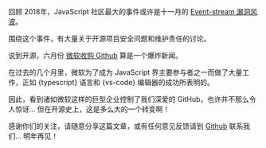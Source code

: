回顾 2018年，JavaScript 社区最大的事件或许是十一月的 [Event-stream 漏洞风波](https://schneid.io/blog/event-stream-vulnerability-explained/)。

围绕这个事件，有大量关于开源项目安全问题和维护责任的讨论。

说到开源，六月份 [微软收购 Github](https://blog.github.com/2018-06-04-github-microsoft/) 算是一个爆炸新闻。


在过去的几个月里，微软为了成为 JavaScript 界主要参与者之一而做了大量工作，正如 {typescript} 语言和 {vs-code} 编辑器的成功所表明的。

因此，看到诸如微软这样的巨型企业控制了我们深爱的 GitHub，也许并不那么令人惊讶… 但在开源史上，这是多么大的一个转变啊！

感谢你们的关注，请随意分享这篇文章，或有任何意见反馈请到 [Github](https://github.com/bestofjs/javascript-risingstars) 联系我们… 明年再见！
